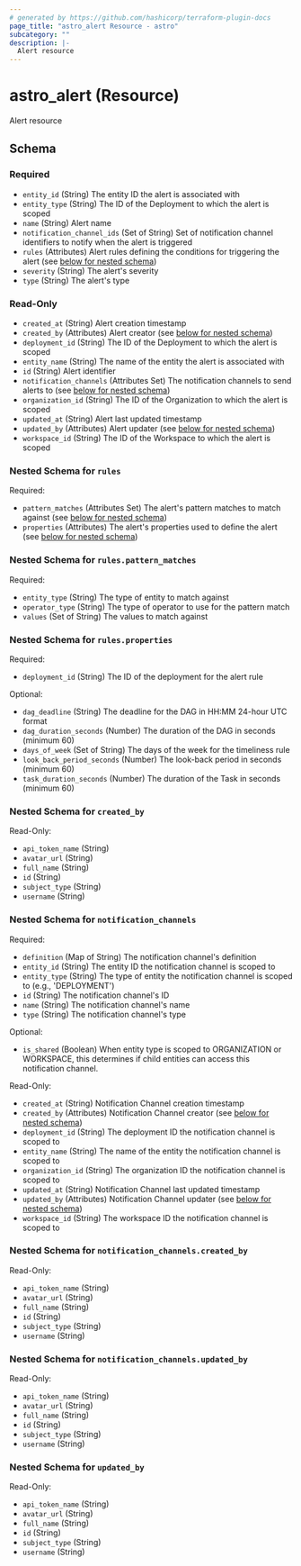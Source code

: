 ```yaml
---
# generated by https://github.com/hashicorp/terraform-plugin-docs
page_title: "astro_alert Resource - astro"
subcategory: ""
description: |-
  Alert resource
---
```


# astro_alert (Resource)

Alert resource



<!-- schema generated by tfplugindocs -->
## Schema

### Required

- `entity_id` (String) The entity ID the alert is associated with
- `entity_type` (String) The ID of the Deployment to which the alert is scoped
- `name` (String) Alert name
- `notification_channel_ids` (Set of String) Set of notification channel identifiers to notify when the alert is triggered
- `rules` (Attributes) Alert rules defining the conditions for triggering the alert (see [below for nested schema](#nestedatt--rules))
- `severity` (String) The alert's severity
- `type` (String) The alert's type

### Read-Only

- `created_at` (String) Alert creation timestamp
- `created_by` (Attributes) Alert creator (see [below for nested schema](#nestedatt--created_by))
- `deployment_id` (String) The ID of the Deployment to which the alert is scoped
- `entity_name` (String) The name of the entity the alert is associated with
- `id` (String) Alert identifier
- `notification_channels` (Attributes Set) The notification channels to send alerts to (see [below for nested schema](#nestedatt--notification_channels))
- `organization_id` (String) The ID of the Organization to which the alert is scoped
- `updated_at` (String) Alert last updated timestamp
- `updated_by` (Attributes) Alert updater (see [below for nested schema](#nestedatt--updated_by))
- `workspace_id` (String) The ID of the Workspace to which the alert is scoped

<a id="nestedatt--rules"></a>
### Nested Schema for `rules`

Required:

- `pattern_matches` (Attributes Set) The alert's pattern matches to match against (see [below for nested schema](#nestedatt--rules--pattern_matches))
- `properties` (Attributes) The alert's properties used to define the alert (see [below for nested schema](#nestedatt--rules--properties))

<a id="nestedatt--rules--pattern_matches"></a>
### Nested Schema for `rules.pattern_matches`

Required:

- `entity_type` (String) The type of entity to match against
- `operator_type` (String) The type of operator to use for the pattern match
- `values` (Set of String) The values to match against


<a id="nestedatt--rules--properties"></a>
### Nested Schema for `rules.properties`

Required:

- `deployment_id` (String) The ID of the deployment for the alert rule

Optional:

- `dag_deadline` (String) The deadline for the DAG in HH:MM 24-hour UTC format
- `dag_duration_seconds` (Number) The duration of the DAG in seconds (minimum 60)
- `days_of_week` (Set of String) The days of the week for the timeliness rule
- `look_back_period_seconds` (Number) The look-back period in seconds (minimum 60)
- `task_duration_seconds` (Number) The duration of the Task in seconds (minimum 60)



<a id="nestedatt--created_by"></a>
### Nested Schema for `created_by`

Read-Only:

- `api_token_name` (String)
- `avatar_url` (String)
- `full_name` (String)
- `id` (String)
- `subject_type` (String)
- `username` (String)


<a id="nestedatt--notification_channels"></a>
### Nested Schema for `notification_channels`

Required:

- `definition` (Map of String) The notification channel's definition
- `entity_id` (String) The entity ID the notification channel is scoped to
- `entity_type` (String) The type of entity the notification channel is scoped to (e.g., 'DEPLOYMENT')
- `id` (String) The notification channel's ID
- `name` (String) The notification channel's name
- `type` (String) The notification channel's type

Optional:

- `is_shared` (Boolean) When entity type is scoped to ORGANIZATION or WORKSPACE, this determines if child entities can access this notification channel.

Read-Only:

- `created_at` (String) Notification Channel creation timestamp
- `created_by` (Attributes) Notification Channel creator (see [below for nested schema](#nestedatt--notification_channels--created_by))
- `deployment_id` (String) The deployment ID the notification channel is scoped to
- `entity_name` (String) The name of the entity the notification channel is scoped to
- `organization_id` (String) The organization ID the notification channel is scoped to
- `updated_at` (String) Notification Channel last updated timestamp
- `updated_by` (Attributes) Notification Channel updater (see [below for nested schema](#nestedatt--notification_channels--updated_by))
- `workspace_id` (String) The workspace ID the notification channel is scoped to

<a id="nestedatt--notification_channels--created_by"></a>
### Nested Schema for `notification_channels.created_by`

Read-Only:

- `api_token_name` (String)
- `avatar_url` (String)
- `full_name` (String)
- `id` (String)
- `subject_type` (String)
- `username` (String)


<a id="nestedatt--notification_channels--updated_by"></a>
### Nested Schema for `notification_channels.updated_by`

Read-Only:

- `api_token_name` (String)
- `avatar_url` (String)
- `full_name` (String)
- `id` (String)
- `subject_type` (String)
- `username` (String)



<a id="nestedatt--updated_by"></a>
### Nested Schema for `updated_by`

Read-Only:

- `api_token_name` (String)
- `avatar_url` (String)
- `full_name` (String)
- `id` (String)
- `subject_type` (String)
- `username` (String)
